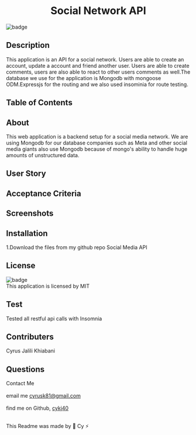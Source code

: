 
  <h1 align="center">Social Network API</h1>

  ![badge](https://img.shields.io/badge/license-MIT--brightgreen)<br />

  ## Description 
  This application is an API for a social network. Users are able to create an account, update a account and friend another user. Users are able to create comments, users are also able to react to other users comments as well.The database we use for the application is Mongodb with mongoose ODM.Expressjs for the routing and we also used insominia for  route testing.

  ## Table of Contents
 

  ## About
  This web application is a backend setup for a social media network. We are using Mongodb for our database companies such as Meta and other social media giants also use Mongodb because of mongo's ability to handle huge amounts of unstructured data.

  ## User Story

  ## Acceptance Criteria
  
  ## Screenshots
 
  ## Installation
  1.Download the files from my github repo Social Media API

  ## License
![badge](https://img.shields.io/badge/license-MIT--brightgreen)
<br />
This application is licensed by MIT

## Test 
Tested all restful api calls  with Insomnia

## Contributers
Cyrus Jalili Khiabani

## Questions
Contact Me<br />
<br />
 email me cyrusk81@gmail.com<br />
 <br />
 find me on Github,  [cykj40](https://github.com/cykj40)<br />
<br /> 

This Readme was made by 🚀 Cy ⚡


